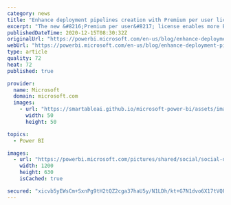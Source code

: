 ```yaml
---
category: news
title: "Enhance deployment pipelines creation with Premium per user license"
excerpt: "The new &#8216;Premium per user&#8217; license enables more BI creators to start working with deployment pipelines, and it&#8217;s never been easier!\r\nRead more to learn how can you use the new license with deployment pipelines."
publishedDateTime: 2020-12-15T08:30:32Z
originalUrl: "https://powerbi.microsoft.com/en-us/blog/enhance-deployment-pipelines-creation-with-premium-per-user-license/"
webUrl: "https://powerbi.microsoft.com/en-us/blog/enhance-deployment-pipelines-creation-with-premium-per-user-license/"
type: article
quality: 72
heat: 72
published: true

provider:
  name: Microsoft
  domain: microsoft.com
  images:
    - url: "https://smartableai.github.io/microsoft-power-bi/assets/images/organizations/microsoft.com-50x50.jpg"
      width: 50
      height: 50

topics:
  - Power BI

images:
  - url: "https://powerbi.microsoft.com/pictures/shared/social/social-default-image.png"
    width: 1200
    height: 630
    isCached: true

secured: "xicvb5yEWsCm+SxnPg9tH2tQZ2cga37haU5y/N1LDh/kt+G7N1dvo6X17tVQFf16PXXlbut3qsJNjliU4crTCMQEF5zZWQ97P1uNsltx/nG5z+i53pJbSGZqbqod4lUbE9ihDw8e92CMq9l01S+mjk8upRMRF3O3FxE3ZHtRGGnqlsvMyXUMqb5xlJ8e6NeUqGmLeWRlDiCK6iIlqVqyBRY0DJAf/kOBK65Oxev35vXbhtBcSVutfHj95WEq3oBSFnOM5gRwukvS29dDPprlFcA1MK3/Luzl6t2XH0LzX4KLibIppizobbrHiBCK2tjb2X2U00ykr51HR7hq5+W0B8y7S1p+qg0m9Jfskmy8iDg=;s0JqewU5D7/mUiMHAv3xPA=="
---
```


